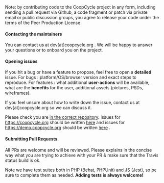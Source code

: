 Note: by contributing code to the CoopCycle project in any form, including sending
a pull request via Github, a code fragment or patch via private email or
public discussion groups, you agree to release your code under the terms
of the Peer Production License

#### Contacting the maintainers

You can contact us at dev[at]coopcycle.org . We will be happy to answer your questions or to onboard you on the project.

#### Opening issues

If you hit a bug or have a feature to propose, feel free to open a **detailed** issue. For bugs : platform/OS/browser version and exact steps to reproduce. For features : what additional **user-actions** will be available, what are the **benefits** for the user, additional assets (pictures, PSDs, wireframes).

If you feel unsure about how to write down the issue, contact us at dev[at]coopcycle.org so we can discuss it.

Please check you are [in the correct repository](https://github.com/coopcycle/coopcycle-web/wiki/Our-repos-comprehensive-list). Issues for https://coopcycle.org should be written [here](https://github.com/coopcycle/coopcycle-website/issues) and issues for https://demo.coopcycle.org should be written [here](https://github.com/coopcycle/coopcycle-web/issues) .

#### Submitting Pull Requests

All PRs are welcome and will be reviewed. Please explains in the concise way what you are trying to achieve with your PR & make sure that the Travis status build is ok.

Note we have test suites both in PHP (Behat, PHPUnit) and JS (Jest), so be sure to complete them as needed. **Adding tests is always welcome!**

